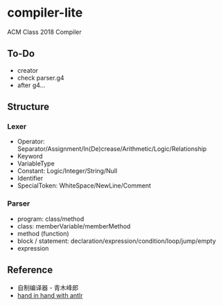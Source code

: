 # compiler-lite
ACM Class 2018 Compiler

## To-Do

- creator
- check parser.g4
- after g4...

## Structure

### Lexer

- Operator: Separator/Assignment/In(De)crease/Arithmetic/Logic/Relationship
- Keyword
- VariableType
- Constant: Logic/Integer/String/Null
- Identifier
- SpecialToken: WhiteSpace/NewLine/Comment

### Parser

- program: class/method
- class: memberVariable/memberMethod
- method (function)
- block / statement: declaration/expression/condition/loop/jump/empty
- expression

## Reference

- 自制编译器 - 青木峰郎
- [hand in hand with antlr](https://github.com/alan2lin/hand_in_hand_with_antlr)